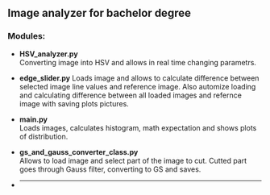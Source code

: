 ## Image analyzer for bachelor degree

### Modules:

+ **HSV_analyzer.py** \
Converting image into HSV and allows in real time changing parametrs. 


+ **edge_slider.py**
Loads image and allows to calculate difference between selected image line values and reference image. 
Also automize loading and calculating difference between all loaded images and refernce image with saving plots pictures. 
 


+ **main.py** \
Loads images, calculates histogram, math expectation and shows plots of distribution.

+ **gs_and_gauss_converter_class.py** \
Allows to load image and select part of the image to cut. Cutted part goes through Gauss filter, converting to GS and saves.

+  ** ** 



